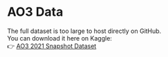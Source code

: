 # AO3 Data

The full dataset is too large to host directly on GitHub.  
You can download it here on Kaggle:  
👉 [AO3 2021 Snapshot Dataset](https://www.kaggle.com/datasets/zaynabbadawy/ao3-2021-snapshot-dataset)
